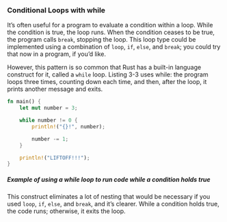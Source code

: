 ### Conditional Loops with while

It’s often useful for a program to evaluate a condition within a loop. While the condition is true, the loop runs. When the condition ceases to be true, the program calls `break`, stopping the loop. This loop type could be implemented using a combination of `loop`, `if`, `else`, and `break`; you could try that now in a program, if you’d like.

However, this pattern is so common that Rust has a built-in language construct for it, called a `while` loop. Listing 3-3 uses while: the program loops three times, counting down each time, and then, after the loop, it prints another message and exits.

```rust
fn main() {
    let mut number = 3;

    while number != 0 {
        println!("{}!", number);

        number -= 1;
    }

    println!("LIFTOFF!!!");
}
```
##### Example of using a while loop to run code while a condition holds true

This construct eliminates a lot of nesting that would be necessary if you used `loop`, `if`, `else`, and `break`, and it’s clearer. While a condition holds true, the code runs; otherwise, it exits the loop.

